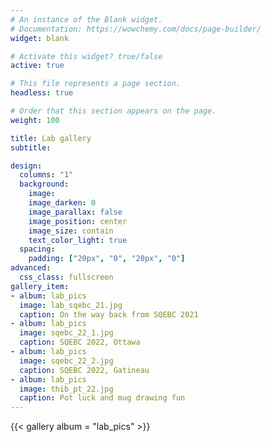 ```yaml
---
# An instance of the Blank widget.
# Documentation: https://wowchemy.com/docs/page-builder/
widget: blank

# Activate this widget? true/false
active: true

# This file represents a page section.
headless: true

# Order that this section appears on the page.
weight: 100

title: Lab gallery
subtitle:

design:
  columns: "1"
  background:
    image: 
    image_darken: 0
    image_parallax: false
    image_position: center
    image_size: contain
    text_color_light: true
  spacing:
    padding: ["20px", "0", "20px", "0"]
advanced:
  css_class: fullscreen
gallery_item:
- album: lab_pics
  image: lab_sqebc_21.jpg
  caption: On the way back from SQEBC 2021
- album: lab_pics
  image: sqebc_22_1.jpg
  caption: SQEBC 2022, Ottawa
- album: lab_pics
  image: sqebc_22_2.jpg
  caption: SQEBC 2022, Gatineau
- album: lab_pics
  image: thib_pt_22.jpg
  caption: Pot luck and mug drawing fun
---
```

{{< gallery album = "lab_pics" >}}
